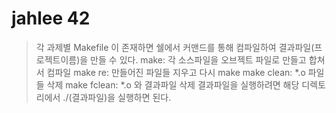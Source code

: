 # jahlee 42 

> 각 과제별 Makefile 이 존재하면 쉘에서 커맨드를 통해 컴파일하여 결과파일(프로젝트이름)을 만들 수 있다.
make: 각 소스파일을 오브젝트 파일로 만들고 합쳐서 컴파일
make re: 만들어진 파일들 지우고 다시 make
make clean: *.o 파일들 삭제
make fclean: *.o 와 결과파일 삭제
> 결과파일을 실행하려면 해당 디렉토리에서 ./(결과파일)을 실행하면 된다.
